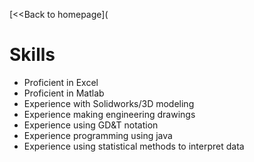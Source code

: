 [<<Back to homepage](

# Skills
* Proficient in Excel
* Proficient in Matlab
* Experience with Solidworks/3D modeling
* Experience making engineering drawings
* Experience using GD&T notation
* Experience programming using java
* Experience using statistical methods to interpret data
